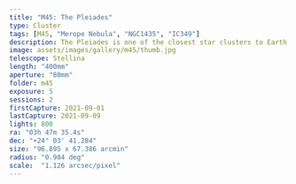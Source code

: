 ```yaml
---
title: "M45: The Pleiades"
type: Cluster
tags: [M45, "Merope Nebula", "NGC1435", "IC349"]
description: The Pleiades is one of the closest star clusters to Earth and filled with bright blue stars.
image: assets/images/gallery/m45/thumb.jpg
telescope: Stellina
length: "400mm"
aperture: "80mm"
folder: m45
exposure: 5
sessions: 2
firstCapture: 2021-09-01
lastCapture: 2021-09-09
lights: 800
ra:	"03h 47m 35.4s"
dec: "+24° 03' 41.284"
size: "96.895 x 67.386 arcmin"
radius:	"0.984 deg"
scale:	"1.126 arcsec/pixel"
---
```

